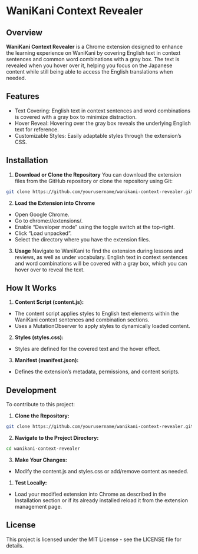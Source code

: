 # WaniKani Context Revealer

## Overview

**WaniKani Context Revealer** is a Chrome extension designed to enhance the learning experience on WaniKani by covering English text in context sentences and common word combinations with a gray box. The text is revealed when you hover over it, helping you focus on the Japanese content while still being able to access the English translations when needed.

## Features

- Text Covering: English text in context sentences and word combinations is covered with a gray box to minimize distraction.
- Hover Reveal: Hovering over the gray box reveals the underlying English text for reference.
- Customizable Styles: Easily adaptable styles through the extension’s CSS.

## Installation

1. **Download or Clone the Repository**
   You can download the extension files from the GitHub repository or clone the repository using Git:

```sh
git clone https://github.com/yourusername/wanikani-context-revealer.git
```

2. **Load the Extension into Chrome**

- Open Google Chrome.
- Go to chrome://extensions/.
- Enable “Developer mode” using the toggle switch at the top-right.
- Click “Load unpacked”.
- Select the directory where you have the extension files.

3. **Usage**
   Navigate to WaniKani to find the extension during lessons and reviews, as well as under vocabulary. English text in context sentences and word combinations will be covered with a gray box, which you can hover over to reveal the text.

## How It Works

1. **Content Script (content.js):**

- The content script applies styles to English text elements within the WaniKani context sentences and combination sections.
- Uses a MutationObserver to apply styles to dynamically loaded content.

2. **Styles (styles.css):**

- Styles are defined for the covered text and the hover effect.

3. **Manifest (manifest.json):**

- Defines the extension’s metadata, permissions, and content scripts.

## Development

To contribute to this project:

1. **Clone the Repository:**

```sh
git clone https://github.com/yourusername/wanikani-context-revealer.git
```

2. **Navigate to the Project Directory:**

```sh
cd wanikani-context-revealer
```

3. **Make Your Changes:**

- Modify the content.js and styles.css or add/remove content as needed.

1. **Test Locally:**

- Load your modified extension into Chrome as described in the Installation section or if its already installed reload it from the extension management page.

## License

This project is licensed under the MIT License - see the LICENSE file for details.
